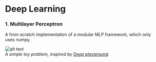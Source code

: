 # Deep Learning

### 1. Multilayer Perceptron
A from scratch implementation of a modular MLP framework, which only uses numpy.


![alt text](https://github.com/nils-schacknat/Multilayer-Perceptron/blob/main/circle.gif)\
*A simple toy problem, inspired by [Deep playground](https://playground.tensorflow.org/).*
